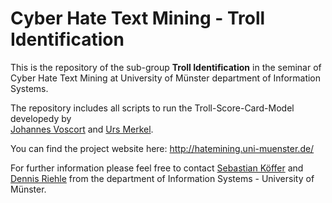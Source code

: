 # Cyber Hate Text Mining - Troll Identification
This is the repository of the sub-group **Troll Identification** in the seminar of Cyber Hate Text Mining at University of Münster department of Information Systems.

The repository includes all scripts to run the Troll-Score-Card-Model developedy by <br> <a href="https://de.linkedin.com/in/johannes-voscort-baaa44117" target="_blank">Johannes Voscort</a> and <a href="https://de.linkedin.com/in/ursmerkel" target="_blank">Urs Merkel</a>.

You can find the project website here: http://hatemining.uni-muenster.de/

For further information please feel free to contact <a href="https://www.wi.uni-muenster.de/de/institut/is/personen/sebastian-koeffer" target="_blank">Sebastian Köffer</a> and <a href="https://www.wi.uni-muenster.de/de/institut/is/personen/dennis-riehle" traget="_blank">Dennis Riehle</a> from the department of Information Systems - University of Münster.
